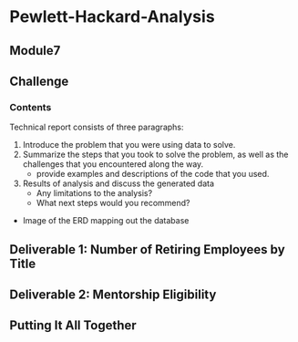 # Pewlett-Hackard-Analysis

## Module7

## Challenge

### Contents

Technical report consists of three paragraphs:

1. Introduce the problem that you were using data to solve.
2. Summarize the steps that you took to solve the problem, as well as the challenges that you encountered along the way.
    - provide examples and descriptions of the code that you used.
3. Results of analysis and discuss the generated data
    - Any limitations to the analysis?
    - What next steps would you recommend?

- Image of the ERD mapping out the database

## Deliverable 1: Number of Retiring Employees by Title



## Deliverable 2: Mentorship Eligibility



## Putting It All Together


